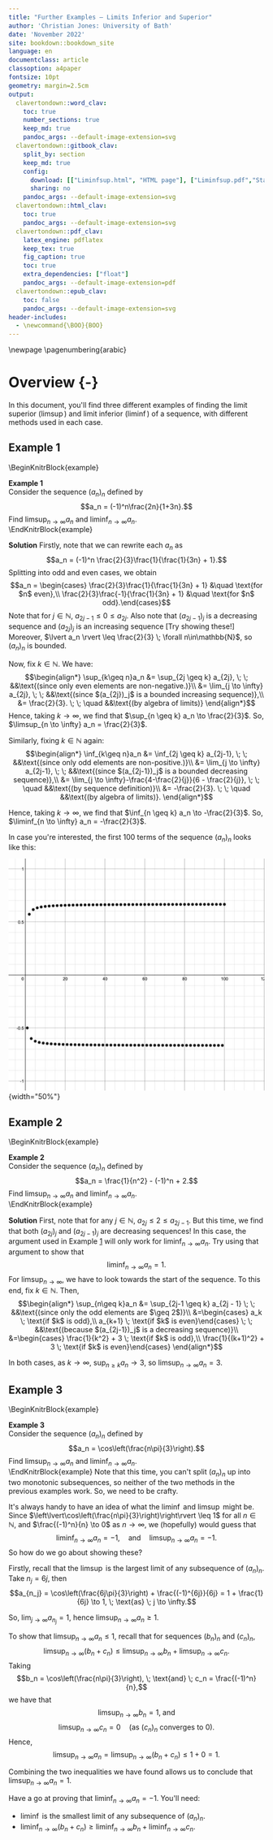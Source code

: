 ```yaml
---
title: "Further Examples — Limits Inferior and Superior"
author: 'Christian Jones: University of Bath'
date: 'November 2022'
site: bookdown::bookdown_site
language: en
documentclass: article
classoption: a4paper
fontsize: 10pt
geometry: margin=2.5cm
output:
  clavertondown::word_clav:
    toc: true
    number_sections: true
    keep_md: true
    pandoc_args: --default-image-extension=svg
  clavertondown::gitbook_clav:
    split_by: section
    keep_md: true
    config:
      download: [["Liminfsup.html", "HTML page"], ["Liminfsup.pdf","Standard print PDF"], ["Liminfsup.pdf","Clear print PDF"], ["Liminfsup.pdf","Large print PDF"], ["Liminfsup.docx","Accessible Word document"], ["Liminfsup.epub","Accessible EPub book" ]]
      sharing: no
    pandoc_args: --default-image-extension=svg
  clavertondown::html_clav:
    toc: true
    pandoc_args: --default-image-extension=svg
  clavertondown::pdf_clav:
    latex_engine: pdflatex
    keep_tex: true
    fig_caption: true
    toc: true
    extra_dependencies: ["float"]
    pandoc_args: --default-image-extension=pdf
  clavertondown::epub_clav:
    toc: false
    pandoc_args: --default-image-extension=svg
header-includes:
  - \newcommand{\BOO}{BOO}
---
```


\newpage
\pagenumbering{arabic}

# Overview {-}
In this document, you'll find three different examples of finding the limit superior ($\limsup$) and limit inferior ($\liminf$) of a sequence, with different methods used in each case.

## Example 1
\BeginKnitrBlock{example}<div class="bookdown-example" custom-style="ExampleStyle" id="exm:ex1"><span class="exm:ex1" custom-style="NameStyle"><strong><span id="exm:ex1"></span>Example 1  </strong></span><div>Consider the sequence $(a_n)_{n}$ defined by $$a_n = (-1)^n\frac{2n}{1+3n}.$$ Find $\limsup_{n \to \infty} a_n$ and $\liminf_{n \to \infty} a_n$.</div></div>\EndKnitrBlock{example}

**Solution**
Firstly, note that we can rewrite each $a_n$ as $$a_n = (-1)^n \frac{2}{3}\frac{1}{\frac{1}{3n} + 1}.$$ Splitting into odd and even cases, we obtain $$a_n = \begin{cases} \frac{2}{3}\frac{1}{\frac{1}{3n} + 1} &\quad \text{for $n$ even},\\
\frac{2}{3}\frac{-1}{\frac{1}{3n} + 1} &\quad \text{for $n$ odd}.\end{cases}$$ Note that for $j \in \mathbb{N}$, $a_{2j-1} \leq 0 \leq a_{2j}$. Also note that $(a_{2j-1})_j$ is a decreasing sequence and $(a_{2j})_{j}$ is an increasing sequence [Try showing these!] Moreover, $\lvert a_n \rvert \leq \frac{2}{3} \; \forall n\in\mathbb{N}$, so $(a_n)_n$ is bounded.

Now, fix $k \in \mathbb{N}$. We have:
$$\begin{align*}
\sup_{k\geq n}a_n &= \sup_{2j \geq k} a_{2j}, \; \; &&\text{(since only even elements are non-negative.)}\\
&= \lim_{j \to \infty} a_{2j}, \; \; &&\text{(since $(a_{2j})_j$ is a bounded increasing sequence)},\\
&= \frac{2}{3}. \; \; \quad &&\text{(by algebra of limits)}
\end{align*}$$
Hence, taking $k \to \infty$, we find that $\sup_{n \geq k} a_n \to \frac{2}{3}$. So, $\limsup_{n \to \infty} a_n = \frac{2}{3}$.

Similarly, fixing $k \in \mathbb{N}$ again:
$$\begin{align*}
\inf_{k\geq n}a_n &= \inf_{2j \geq k} a_{2j-1}, \; \; &&\text{(since only odd elements are non-positive.)}\\
&= \lim_{j \to \infty} a_{2j-1}, \; \; &&\text{(since $(a_{2j-1})_j$ is a bounded decreasing sequence)},\\
&= \lim_{j \to \infty}-\frac{4-\frac{2}{j}}{6 - \frac{2}{j}}, \; \; \quad &&\text{(by sequence definition)}\\
&= -\frac{2}{3}. \; \; \quad &&\text{(by algebra of limits)}.
\end{align*}$$

Hence, taking $k \to \infty$, we find that $\inf_{n \geq k} a_n \to -\frac{2}{3}$. So, $\liminf_{n \to \infty} a_n = -\frac{2}{3}$.

In case you're interested, the first 100 terms of the sequence $(a_n)_n$ looks like this:

![](Image.png "Sequence plot for Example 1"){width="50%"}

## Example 2
\BeginKnitrBlock{example}<div class="bookdown-example" custom-style="ExampleStyle" id="exm:ex2"><span class="exm:ex2" custom-style="NameStyle"><strong><span id="exm:ex2"></span>Example 2  </strong></span><div>Consider the sequence $(a_n)_{n}$ defined by $$a_n = \frac{1}{n^2} - (-1)^n + 2.$$ Find $\limsup_{n \to \infty} a_n$ and $\liminf_{n \to \infty} a_n$.</div></div>\EndKnitrBlock{example}

**Solution**
First, note that for any $j\in\mathbb{N}$, $a_{2j} \leq 2 \leq a_{2j-1}$. But this time, we find that both $(a_{2j})_j$ and $(a_{2j-1})_j$ are decreasing sequences! In this case, the argument used in Example <a href="#exm:ex1">1</a> will only work for $\liminf_{n\to\infty} a_n.$ Try using that argument to show that $$\liminf_{n\to\infty}a_n = 1.$$ For $\limsup_{n\to\infty}$, we have to look towards the start of the sequence. To this end, fix $k \in \mathbb{N}$. Then,
$$\begin{align*}
\sup_{n\geq k}a_n &= \sup_{2j-1 \geq k} a_{2j - 1} \; \; &&\text{(since only the odd elements are $\geq 2$)}\\
&=\begin{cases}
a_k \; \text{if $k$ is odd},\\
a_{k+1} \; \text{if $k$ is even}\end{cases} \; \; &&\text{(because $(a_{2j-1})_j$ is a decreasing sequence)}\\
&=\begin{cases}
\frac{1}{k^2} + 3 \; \text{if $k$ is odd},\\
\frac{1}{(k+1)^2} + 3 \; \text{if $k$ is even}\end{cases}
\end{align*}$$

In both cases, as $k \to \infty$, $\sup_{n\geq k }a_n \to 3$, so $\limsup_{n \to \infty} a_n = 3$.

## Example 3
\BeginKnitrBlock{example}<div class="bookdown-example" custom-style="ExampleStyle" id="exm:ex3"><span class="exm:ex3" custom-style="NameStyle"><strong><span id="exm:ex3"></span>Example 3  </strong></span><div>Consider the sequence $(a_n)_{n}$ defined by $$a_n = \cos\left(\frac{n\pi}{3}\right).$$ Find $\limsup_{n \to \infty} a_n$ and $\liminf_{n \to \infty} a_n$.</div></div>\EndKnitrBlock{example}
Note that this time, you can't split $(a_n)_n$ up into two monotonic subsequences, so neither of the two methods in the previous examples work. So, we need to be crafty.

It's always handy to have an idea of what the $\liminf$ and $\limsup$ might be. Since $\left\lvert\cos\left(\frac{n\pi}{3}\right)\right\rvert \leq 1$ for all $n \in \mathbb{N}$, and $\frac{(-1)^n}{n} \to 0$ as $n \to \infty$, we (hopefully) would guess that $$\liminf_{n\to\infty}a_n = -1, \quad \text{and} \quad \limsup_{n \to \infty} a_n = -1.$$ So how do we go about showing these?

Firstly, recall that the $\limsup$ is the largest limit of any subsequence of $(a_n)_n$. Take $n_j = 6j$, then $$a_{n_j} = \cos\left(\frac{6j\pi}{3}\right) + \frac{(-1)^{6j}}{6j} = 1 + \frac{1}{6j} \to 1, \; \text{as} \; j \to \infty.$$

So, $\lim_{j \to \infty} a_{n_j} = 1$, hence $\limsup_{n \to \infty} a_n \geq 1$.

To show that $\limsup_{n \to \infty} a_n \leq 1$, recall that for sequences $(b_n)_n$ and $(c_n)_n$, $$\limsup_{n \to \infty}(b_n + c_n) \leq \limsup_{n \to \infty}b_n + \limsup_{n \to \infty}c_n.$$ Taking $$b_n = \cos\left(\frac{n\pi}{3}\right), \; \text{and} \; c_n = \frac{(-1)^n}{n},$$ we have that $$\limsup_{n \to \infty} b_n = 1, \; \text{and}$$ $$\limsup_{n \to \infty} c_n = 0 \quad \text{(as $(c_n)_n$ converges to $0$)}.$$ Hence,
$$\limsup_{n \to \infty} a_n = \limsup_{n \to \infty}(b_n + c_n) \leq 1 + 0 = 1.$$

Combining the two inequalities we have found allows us to conclude that $\limsup_{n \to \infty} a_n = 1.$

Have a go at proving that $\liminf_{n \to \infty} a_n = -1$. You'll need:

* $\liminf$ is the smallest limit of any subsequence of $(a_n)_n$.
* $\liminf_{n \to \infty}(b_n + c_n) \geq \liminf_{n \to \infty}b_n + \liminf_{n \to \infty}c_n.$
